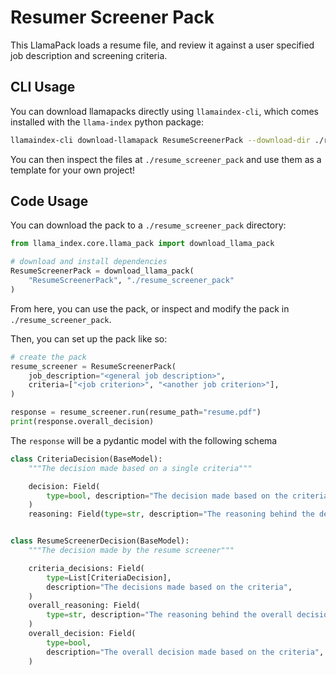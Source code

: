 # Resumer Screener Pack

This LlamaPack loads a resume file, and review it against a user specified job description and screening criteria.

## CLI Usage

You can download llamapacks directly using `llamaindex-cli`, which comes installed with the `llama-index` python package:

```bash
llamaindex-cli download-llamapack ResumeScreenerPack --download-dir ./resume_screener_pack
```

You can then inspect the files at `./resume_screener_pack` and use them as a template for your own project!

## Code Usage

You can download the pack to a `./resume_screener_pack` directory:

```python
from llama_index.core.llama_pack import download_llama_pack

# download and install dependencies
ResumeScreenerPack = download_llama_pack(
    "ResumeScreenerPack", "./resume_screener_pack"
)
```

From here, you can use the pack, or inspect and modify the pack in `./resume_screener_pack`.

Then, you can set up the pack like so:

```python
# create the pack
resume_screener = ResumeScreenerPack(
    job_description="<general job description>",
    criteria=["<job criterion>", "<another job criterion>"],
)
```

```python
response = resume_screener.run(resume_path="resume.pdf")
print(response.overall_decision)
```

The `response` will be a pydantic model with the following schema

```python
class CriteriaDecision(BaseModel):
    """The decision made based on a single criteria"""

    decision: Field(
        type=bool, description="The decision made based on the criteria"
    )
    reasoning: Field(type=str, description="The reasoning behind the decision")


class ResumeScreenerDecision(BaseModel):
    """The decision made by the resume screener"""

    criteria_decisions: Field(
        type=List[CriteriaDecision],
        description="The decisions made based on the criteria",
    )
    overall_reasoning: Field(
        type=str, description="The reasoning behind the overall decision"
    )
    overall_decision: Field(
        type=bool,
        description="The overall decision made based on the criteria",
    )
```

